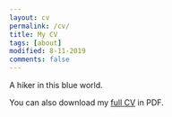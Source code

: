 ```yaml
---
layout: cv
permalink: /cv/
title: My CV
tags: [about]
modified: 8-11-2019
comments: false
---
```


A hiker in this blue world.

You can also download my <a href="{{site.baseurl}}/docs/cv.pdf" target="_blank">full CV</a> in PDF.
